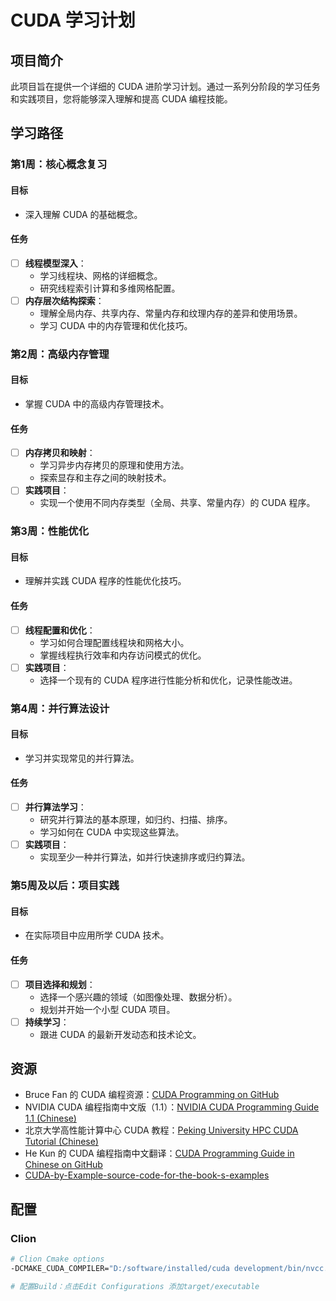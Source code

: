 # CUDA 学习计划

## 项目简介
此项目旨在提供一个详细的 CUDA 进阶学习计划。通过一系列分阶段的学习任务和实践项目，您将能够深入理解和提高 CUDA 编程技能。

## 学习路径

### 第1周：核心概念复习
#### 目标
- 深入理解 CUDA 的基础概念。

#### 任务
- [ ] **线程模型深入**：
  - 学习线程块、网格的详细概念。
  - 研究线程索引计算和多维网格配置。
- [ ] **内存层次结构探索**：
  - 理解全局内存、共享内存、常量内存和纹理内存的差异和使用场景。
  - 学习 CUDA 中的内存管理和优化技巧。

### 第2周：高级内存管理
#### 目标
- 掌握 CUDA 中的高级内存管理技术。

#### 任务
- [ ] **内存拷贝和映射**：
  - 学习异步内存拷贝的原理和使用方法。
  - 探索显存和主存之间的映射技术。
- [ ] **实践项目**：
  - 实现一个使用不同内存类型（全局、共享、常量内存）的 CUDA 程序。

### 第3周：性能优化
#### 目标
- 理解并实践 CUDA 程序的性能优化技巧。

#### 任务
- [ ] **线程配置和优化**：
  - 学习如何合理配置线程块和网格大小。
  - 掌握线程执行效率和内存访问模式的优化。
- [ ] **实践项目**：
  - 选择一个现有的 CUDA 程序进行性能分析和优化，记录性能改进。

### 第4周：并行算法设计
#### 目标
- 学习并实现常见的并行算法。

#### 任务
- [ ] **并行算法学习**：
  - 研究并行算法的基本原理，如归约、扫描、排序。
  - 学习如何在 CUDA 中实现这些算法。
- [ ] **实践项目**：
  - 实现至少一种并行算法，如并行快速排序或归约算法。

### 第5周及以后：项目实践
#### 目标
- 在实际项目中应用所学 CUDA 技术。

#### 任务
- [ ] **项目选择和规划**：
  - 选择一个感兴趣的领域（如图像处理、数据分析）。
  - 规划并开始一个小型 CUDA 项目。
- [ ] **持续学习**：
  - 跟进 CUDA 的最新开发动态和技术论文。

## 资源
- Bruce Fan 的 CUDA 编程资源：[CUDA Programming on GitHub](https://github.com/brucefan1983/CUDA-Programming)
- NVIDIA CUDA 编程指南中文版（1.1）：[NVIDIA CUDA Programming Guide 1.1 (Chinese)](https://www.nvidia.cn/docs/IO/51635/NVIDIA_CUDA_Programming_Guide_1.1_chs.pdf)
- 北京大学高性能计算中心 CUDA 教程：[Peking University HPC CUDA Tutorial (Chinese)](https://hpc.pku.edu.cn/docs/20170829223652566150.pdf)
- He Kun 的 CUDA 编程指南中文翻译：[CUDA Programming Guide in Chinese on GitHub](https://github.com/HeKun-NVIDIA/CUDA-Programming-Guide-in-Chinese)
- [CUDA-by-Example-source-code-for-the-book-s-examples](https://github.com/CodedK/CUDA-by-Example-source-code-for-the-book-s-examples-)


## 配置
### Clion 
```bash 
# Clion Cmake options 
-DCMAKE_CUDA_COMPILER="D:/software/installed/cuda development/bin/nvcc.exe"
```
```bash
# 配置Build：点击Edit Configurations 添加target/executable
```
